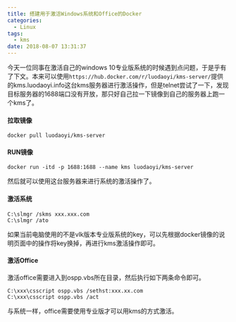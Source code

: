 ```yaml
---
title: 搭建用于激活Windows系统和Office的Docker
categories:
  - Linux
tags:
  - kms
date: 2018-08-07 13:31:37
---
```


今天一位同事在激活自己的windows 10专业版系统的时候遇到点问题，于是乎有了下文。本来可以使用`https://hub.docker.com/r/luodaoyi/kms-server/`提供的kms.luodaoyi.info这台kms服务器进行激活操作，但是telnet尝试了一下，发现目标服务器的1688端口没有开放，那只好自己拉一下镜像到自己的服务器上跑一个kms了。

<!--more-->

#### 拉取镜像

```shell
docker pull luodaoyi/kms-server
```

#### RUN镜像

```shell
docker run -itd -p 1688:1688 --name kms luodaoyi/kms-server
```

然后就可以使用这台服务器来进行系统的激活操作了。

#### 激活系统

```shell
C:\slmgr /skms xxx.xxx.com
C:\slmgr /ato
```

如果当前电脑使用的不是vlk版本专业版系统的key，可以先根据docker镜像的说明页面中的操作将key换掉，再进行kms激活操作即可。

#### 激活Office

激活office需要进入到ospp.vbs所在目录，然后执行如下两条命令即可。

```shell
C:\xxx\csscript ospp.vbs /sethst:xxx.xx.com
C:\xxx\csscript ospp.vbs /act
```

与系统一样，office需要使用专业版才可以用kms的方式激活。